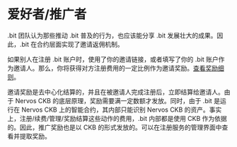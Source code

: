 # 爱好者/推广者

.bit 团队认为那些推动 .bit 普及的行为，也应该能分享 .bit 发展壮大的成果。因此，.bit 在合约层面实现了邀请返佣机制。



如果别人在注册 .bit 账户时，使用了你的邀请链接，或者填写了你的 .bit 账户作为邀请人。那么，你将获得对方注册费用的一定比例作为邀请奖励。[查看奖励细则](build-together.md)。



邀请奖励是去中心化结算的，并且在被邀请人完成注册后，立即结算给邀请人。由于 Nervos CKB 的底层原理，奖励需要满一定数额才发放。同时，由于 .bit 是运行在 Nervos CKB 上的智能合约，其内部只能识别 Nervos CKB 的资产。事实上，注册/续费/管理/奖励结算这些动作的费用，.bit 内部都是使用 CKB 作为依据的。因此，推广奖励也是以 CKB 的形式发放的。可以在注册服务的管理界面中查看并提取奖励。
